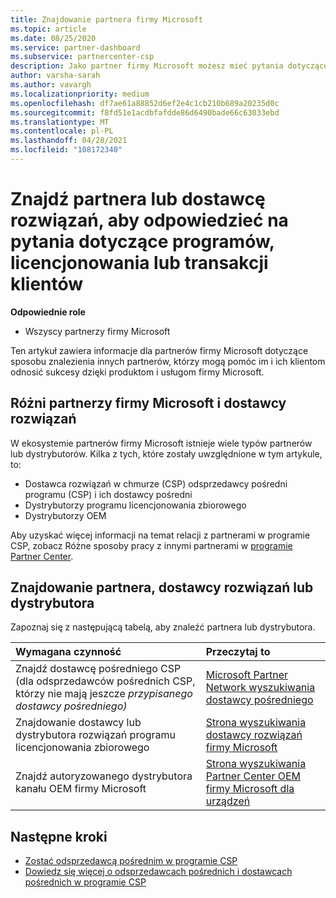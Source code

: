 ```yaml
---
title: Znajdowanie partnera firmy Microsoft
ms.topic: article
ms.date: 08/25/2020
ms.service: partner-dashboard
ms.subservice: partnercenter-csp
description: Jako partner firmy Microsoft możesz mieć pytania dotyczące sposobu pomocy klientom lub konkretnym programom. Znajdź innych partnerów, którzy mogą ci pomóc.
author: varsha-sarah
ms.author: vavargh
ms.localizationpriority: medium
ms.openlocfilehash: df7ae61a88852d6ef2e4c1cb210b689a20235d0c
ms.sourcegitcommit: f8fd51e1acdbfafdde86d6490bade66c63033ebd
ms.translationtype: MT
ms.contentlocale: pl-PL
ms.lasthandoff: 04/28/2021
ms.locfileid: "108172340"
---
```

# <a name="find-a-partner-or-solution-provider-to-answer-questions-about-programs-licensing-or-customer-deals"></a>Znajdź partnera lub dostawcę rozwiązań, aby odpowiedzieć na pytania dotyczące programów, licencjonowania lub transakcji klientów 

**Odpowiednie role**

- Wszyscy partnerzy firmy Microsoft

Ten artykuł zawiera informacje dla partnerów firmy Microsoft dotyczące sposobu znalezienia innych partnerów, którzy mogą pomóc im i ich klientom odnosić sukcesy dzięki produktom i usługom firmy Microsoft.

## <a name="different-microsoft-partners-and-solution-providers"></a>Różni partnerzy firmy Microsoft i dostawcy rozwiązań

W ekosystemie partnerów firmy Microsoft istnieje wiele typów partnerów lub dystrybutorów. Kilka z tych, które zostały uwzględnione w tym artykule, to:

- Dostawca rozwiązań w chmurze (CSP) odsprzedawcy pośredni programu (CSP) i ich dostawcy pośredni
- Dystrybutorzy programu licencjonowania zbiorowego
- Dystrybutorzy OEM

Aby uzyskać więcej informacji na temat relacji z partnerami w programie CSP, zobacz Różne sposoby pracy z innymi partnerami w [programie Partner Center](work-with-other-partners.md).

## <a name="find-a-partner-solution-provider-or-distributor"></a>Znajdowanie partnera, dostawcy rozwiązań lub dystrybutora

Zapoznaj się z następującą tabelą, aby znaleźć partnera lub dystrybutora.

|Wymagana czynność  | Przeczytaj to  |
|:------------------|:--------------- |
|Znajdź dostawcę pośredniego CSP (dla odsprzedawców pośrednich CSP, którzy nie mają jeszcze *przypisanego dostawcy pośredniego)* | [Microsoft Partner Network wyszukiwania dostawcy pośredniego](https://partner.microsoft.com/membership/cloud-solution-provider/find-a-provider)  |
|Znajdowanie dostawcy lub dystrybutora rozwiązań programu licencjonowania zbiorowego  | [Strona wyszukiwania dostawcy rozwiązań firmy Microsoft](https://www.microsoft.com/solution-providers/home)  |
|Znajdź autoryzowanego dystrybutora kanału OEM firmy Microsoft  | [Strona wyszukiwania Partner Center OEM firmy Microsoft dla urządzeń](https://devicepartner.microsoft.com/connect/distributor)  |

## <a name="next-steps"></a>Następne kroki

- [Zostać odsprzedawcą pośrednim w programie CSP](https://partner.microsoft.com/licensing)
- [Dowiedz się więcej o odsprzedawcach pośrednich i dostawcach pośrednich w programie CSP](work-with-other-partners.md)